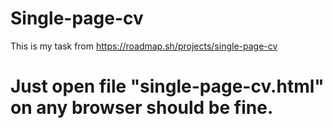 # Single-page-cv
This is my task from https://roadmap.sh/projects/single-page-cv
# Just open file "single-page-cv.html" on any browser should be fine.

